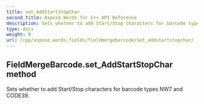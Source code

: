 ```yaml
---
title: set_AddStartStopChar
second_title: Aspose.Words for C++ API Reference
description: Sets whether to add Start/Stop characters for barcode types NW7 and CODE39. 
type: docs
weight: 0
url: /cpp/aspose.words.fields/fieldmergebarcode/set_addstartstopchar/
---
```

## FieldMergeBarcode.set_AddStartStopChar method


Sets whether to add Start/Stop characters for barcode types NW7 and CODE39. 

